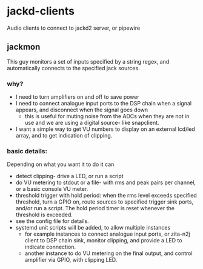 # jackd-clients
Audio clients to connect to jackd2 server, or pipewire

## jackmon
This guy monitors a set of inputs specified by a string regex, and automatically connects to the specified jack sources.

### why?
- I need to turn amplifiers on and off to save power
- I need to connect analogue input ports to the DSP chain when a signal appears, and disconnect when the signal goes down
	- this is useful for muting noise from the ADCs when they are not in use and we are using a digital source- like snapclient.
- I want a simple way to get VU numbers to display on an external lcd/led array, and to get indication of clipping.
 
### basic details:

Depending on what you want it to do it can

- detect clipping- drive a LED, or run a script
- do VU metering to stdout or a file- with rms and peak pairs per channel, or a basic console VU meter.
- threshold trigger with hold period: when the rms level exceeds specified threshold, turn a GPIO on, route sources to specified trigger sink ports, and/or run a script. The hold period timer is reset whenever the threshold is exceeded.
- see the config file for details.
- systemd unit scripts will be added, to allow multiple instances
    * for example instances to connect analogue input ports, or zita-n2j client to DSP chain sink, monitor clipping, and provide a LED to indicate connection.
    * another instance to do VU metering on the final output, and control amplifier via GPIO, with clipping LED.

